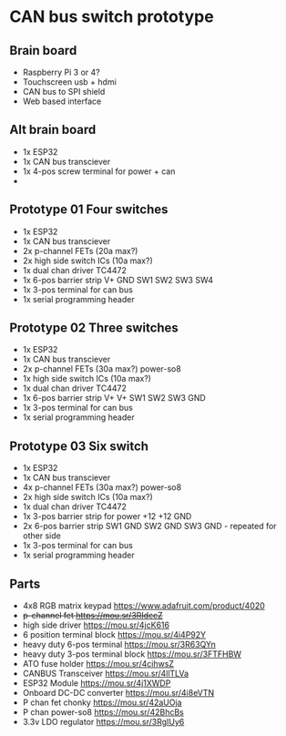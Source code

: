 # CAN bus switch prototype

## Brain board
* Raspberry Pi 3 or 4?
* Touchscreen usb + hdmi
* CAN bus to SPI shield
* Web based interface

## Alt brain board
* 1x ESP32
* 1x CAN bus transciever
* 1x 4-pos screw terminal for power + can
* 

## Prototype 01 Four switches
* 1x ESP32
* 1x CAN bus transciever
* 2x p-channel FETs (20a max?)
* 2x high side switch ICs (10a max?)
* 1x dual chan driver TC4472
* 1x 6-pos barrier strip V+ GND SW1 SW2 SW3 SW4
* 1x 3-pos terminal for can bus
* 1x serial programming header

## Prototype 02 Three switches
* 1x ESP32
* 1x CAN bus transciever
* 2x p-channel FETs (30a max?) power-so8
* 1x high side switch ICs (10a max?)
* 1x dual chan driver TC4472
* 1x 6-pos barrier strip V+ V+ SW1 SW2 SW3 GND
* 1x 3-pos terminal for can bus
* 1x serial programming header

## Prototype 03 Six switch
* 1x ESP32
* 1x CAN bus transciever
* 4x p-channel FETs (30a max?) power-so8
* 2x high side switch ICs (10a max?)
* 1x dual chan driver TC4472
* 1x 3-pos barrier strip for power +12 +12 GND
* 2x 6-pos barrier strip SW1 GND SW2 GND SW3 GND - repeated for other side
* 1x 3-pos terminal for can bus
* 1x serial programming header

## Parts
* 4x8 RGB matrix keypad https://www.adafruit.com/product/4020
* ~~p-channel fet https://mou.sr/3RIdccZ~~
* high side driver https://mou.sr/4jcK616
* 6 position terminal block https://mou.sr/4i4P92Y
* heavy duty 6-pos terminal https://mou.sr/3R63QYn
* heavy duty 3-pos terminal block https://mou.sr/3FTFHBW
* ATO fuse holder https://mou.sr/4cihwsZ
* CANBUS Transceiver https://mou.sr/4llTLVa 
* ESP32 Module https://mou.sr/4j1XWDP
* Onboard DC-DC converter https://mou.sr/4i8eVTN
* P chan fet chonky https://mou.sr/42aUOja
* P chan power-so8 https://mou.sr/42BhcBs
* 3.3v LDO regulator https://mou.sr/3RgIUy6
  
